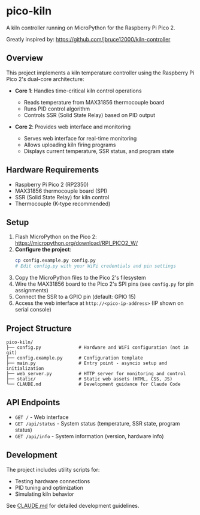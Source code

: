 # pico-kiln

A kiln controller running on MicroPython for the Raspberry Pi Pico 2.

Greatly inspired by: https://github.com/jbruce12000/kiln-controller

## Overview

This project implements a kiln temperature controller using the Raspberry Pi Pico 2's dual-core architecture:

- **Core 1**: Handles time-critical kiln control operations
  - Reads temperature from MAX31856 thermocouple board
  - Runs PID control algorithm
  - Controls SSR (Solid State Relay) based on PID output

- **Core 2**: Provides web interface and monitoring
  - Serves web interface for real-time monitoring
  - Allows uploading kiln firing programs
  - Displays current temperature, SSR status, and program state

## Hardware Requirements

- Raspberry Pi Pico 2 (RP2350)
- MAX31856 thermocouple board (SPI)
- SSR (Solid State Relay) for kiln control
- Thermocouple (K-type recommended)

## Setup

1. Flash MicroPython on the Pico 2: https://micropython.org/download/RPI_PICO2_W/
2. **Configure the project**:
   ```bash
   cp config.example.py config.py
   # Edit config.py with your WiFi credentials and pin settings
   ```
3. Copy the MicroPython files to the Pico 2's filesystem
4. Wire the MAX31856 board to the Pico 2's SPI pins (see `config.py` for pin assignments)
5. Connect the SSR to a GPIO pin (default: GPIO 15)
6. Access the web interface at `http://<pico-ip-address>` (IP shown on serial console)

## Project Structure

```
pico-kiln/
├── config.py              # Hardware and WiFi configuration (not in git)
├── config.example.py      # Configuration template
├── main.py                # Entry point - asyncio setup and initialization
├── web_server.py          # HTTP server for monitoring and control
├── static/                # Static web assets (HTML, CSS, JS)
└── CLAUDE.md              # Development guidance for Claude Code
```

## API Endpoints

- `GET /` - Web interface
- `GET /api/status` - System status (temperature, SSR state, program status)
- `GET /api/info` - System information (version, hardware info)

## Development

The project includes utility scripts for:
- Testing hardware connections
- PID tuning and optimization
- Simulating kiln behavior

See [CLAUDE.md](CLAUDE.md) for detailed development guidelines.